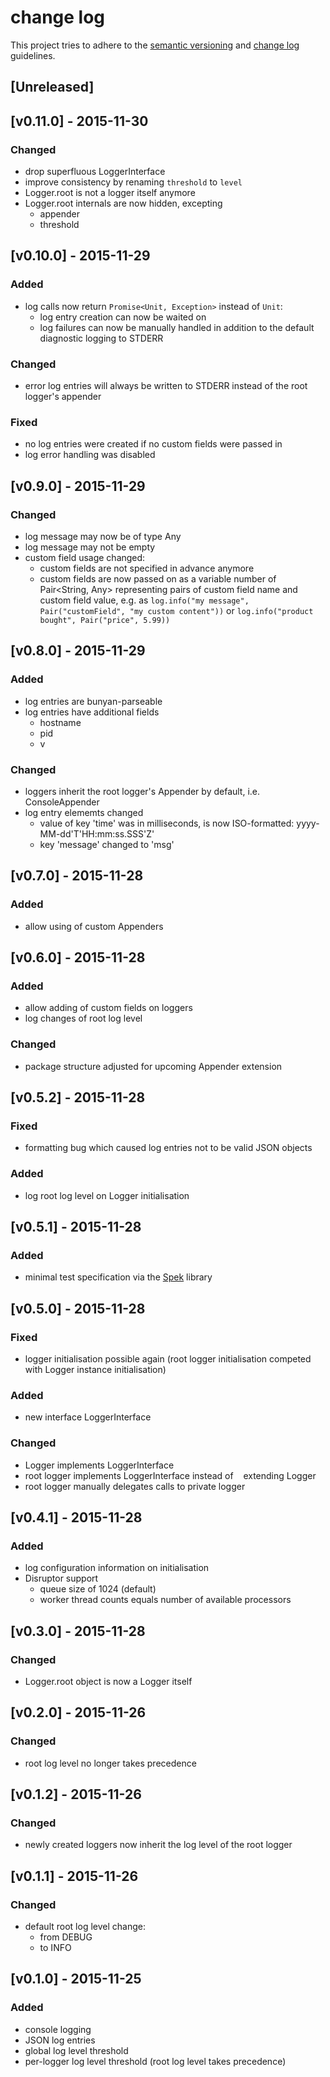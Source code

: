 #   change log

This project tries to adhere to the [semantic versioning](http://semver.org/) and [change log](http://keepachangelog.com/) guidelines.

##  [Unreleased]

##  [v0.11.0] - 2015-11-30
### Changed
- drop superfluous LoggerInterface
- improve consistency by renaming ```threshold``` to ```level```
- Logger.root is not a logger itself anymore
- Logger.root internals are now hidden, excepting
    -   appender
    -   threshold

##  [v0.10.0] - 2015-11-29
### Added
- log calls now return ```Promise<Unit, Exception>``` instead of ```Unit```:
    -   log entry creation can now be waited on
    -   log failures can now be manually handled in addition to the default diagnostic logging to STDERR
### Changed
- error log entries will always be written to STDERR instead of the root logger's appender
### Fixed
- no log entries were created if no custom fields were passed in
- log error handling was disabled

##  [v0.9.0] - 2015-11-29
### Changed
- log message may now be of type Any
- log message may not be empty
- custom field usage changed:
    -   custom fields are not specified in advance anymore
    -   custom fields are now passed on as a variable number of Pair<String, Any> representing pairs of custom field name and custom field value, e.g. as ```log.info("my message", Pair("customField", "my custom content"))``` or ```log.info("product bought", Pair("price", 5.99))```

##  [v0.8.0] - 2015-11-29
### Added
- log entries are bunyan-parseable
- log entries have additional fields
    -   hostname
    -   pid
    -   v
### Changed
- loggers inherit the root logger's Appender by default, i.e. ConsoleAppender
- log entry elememts changed
    -   value of key 'time' was in milliseconds, is now ISO-formatted:  yyyy-MM-dd'T'HH:mm:ss.SSS'Z'
    -   key 'message' changed to 'msg'

##  [v0.7.0] - 2015-11-28
### Added
- allow using of custom Appenders

##  [v0.6.0] - 2015-11-28
### Added
- allow adding of custom fields on loggers
- log changes of root log level
### Changed
- package structure adjusted for upcoming Appender extension

##  [v0.5.2] - 2015-11-28
### Fixed
- formatting bug which caused log entries not to be valid JSON objects
### Added
- log root log level on Logger initialisation

##   [v0.5.1] - 2015-11-28
### Added
- minimal test specification via the [Spek](http://jetbrains.github.io/spek/) library

##   [v0.5.0] - 2015-11-28
### Fixed
- logger initialisation possible again (root logger initialisation competed with Logger instance initialisation)

### Added
- new interface LoggerInterface
### Changed
- Logger implements LoggerInterface
- root logger implements LoggerInterface instead of
   extending Logger
- root logger manually delegates calls to private logger

##   [v0.4.1] - 2015-11-28
### Added
- log configuration information on initialisation
- Disruptor support
    - queue size of 1024 (default)
    - worker thread counts equals number of available processors


##   [v0.3.0] - 2015-11-28
### Changed
- Logger.root object is now a Logger itself

##   [v0.2.0] - 2015-11-26
### Changed
- root log level no longer takes precedence

##   [v0.1.2] - 2015-11-26
### Changed
- newly created loggers now inherit the log level of the root logger

##  [v0.1.1] - 2015-11-26
### Changed
- default root log level change:
    - from DEBUG
    - to INFO

##   [v0.1.0] - 2015-11-25
### Added
- console logging
- JSON log entries
- global log level threshold
- per-logger log level threshold (root log level takes precedence)